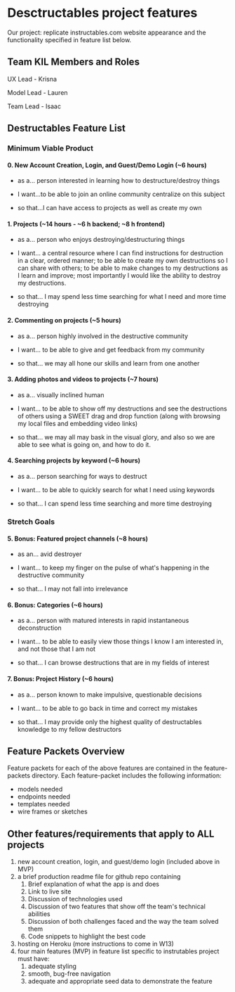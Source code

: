 # Desctructables project features

Our project: replicate instructables.com website appearance and the functionality specified in feature list below.

## Team KIL Members and Roles

UX Lead - Krisna

Model Lead - Lauren

Team Lead - Isaac

## Destructables Feature List 

### Minimum Viable Product

#### 0. New Account Creation, Login, and Guest/Demo Login (~6 hours)

* as a... person interested in learning how to destructure/destroy things

* I want...to be able to join an online community centralize on this subject

* so that...I can have access to projects as well as create my own

#### 1. Projects (~14 hours - ~6 h backend; ~8 h frontend)

* as a... person who enjoys destroying/destructuring things

* I want... a central resource where I can find instructions for destruction in a clear, ordered manner; to be able to create my own destructions so I can share with others; to be able to make changes to my destructions as I learn and improve; most importantly I would like the ability to destroy my destructions.

* so that... I may spend less time searching for what I need and more time destroying

#### 2. Commenting on projects (~5 hours)

* as a... person highly involved in the destructive community

* I want... to be able to give and get feedback from my community

* so that... we may all hone our skills and learn from one another

#### 3. Adding photos and videos to projects (~7 hours)

* as a... visually inclined human

* I want... to be able to show off my destructions and see the destructions of others using a SWEET drag and drop function (along with browsing my local files and embedding video links)

* so that... we may all may bask in the visual glory, and also so we are able to see what is going on, and how to do it.

#### 4. Searching projects by keyword (~6 hours)

* as a... person searching for ways to destruct

* I want... to be able to quickly search for what I need using keywords

* so that... I can spend less time searching and more time destroying

### Stretch Goals

#### 5. Bonus: Featured project channels (~8 hours)

* as an... avid destroyer

* I want... to keep my finger on the pulse of what's happening in the destructive community

* so that... I may not fall into irrelevance

#### 6. Bonus: Categories (~6 hours)

* as a... person with matured interests in rapid instantaneous deconstruction

* I want... to be able to easily view those things I know I am interested in, and not those that I am not

* so that... I can browse destructions that are in my fields of interest

#### 7. Bonus: Project History (~6 hours)

* as a... person known to make impulsive, questionable decisions

* I want... to be able to go back in time and correct my mistakes

* so that... I may provide only the highest quality of destructables knowledge to my fellow destructors

## Feature Packets Overview

Feature packets for each of the above features are contained in the feature-packets directory. Each feature-packet includes the following information:

* models needed
* endpoints needed
* templates needed
* wire frames or sketches

## Other features/requirements that apply to ALL projects

1. new account creation, login, and guest/demo login (included above in MVP)
2. a brief production readme file for github repo containing
   1. Brief explanation of what the app is and does
   2. Link to live site
   3. Discussion of technologies used
   4. Discussion of two features that show off the team's technical abilities
   5. Discussion of both challenges faced and the way the team solved them
   6. Code snippets to highlight the best code
3. hosting on Heroku (more instructions to come in W13)
4. four main features (MVP) in feature list specific to instrutables project must have:
   1. adequate styling
   2. smooth, bug-free navigation
   3. adequate and appropriate seed data to demonstrate the feature
